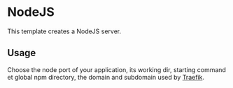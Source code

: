 # NodeJS

This template creates a NodeJS server.

## Usage

Choose the node port of your application, its working dir, starting command et global npm directory, the domain and subdomain used by [Traefik](http://traefik.github.io).